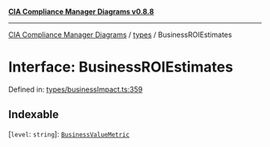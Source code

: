 [**CIA Compliance Manager Diagrams v0.8.8**](../../README.md)

***

[CIA Compliance Manager Diagrams](../../modules.md) / [types](../README.md) / BusinessROIEstimates

# Interface: BusinessROIEstimates

Defined in: [types/businessImpact.ts:359](https://github.com/Hack23/cia-compliance-manager/blob/67855c73d041b21b5f90a46884e0e48cd0961cda/src/types/businessImpact.ts#L359)

## Indexable

\[`level`: `string`\]: [`BusinessValueMetric`](BusinessValueMetric.md)
